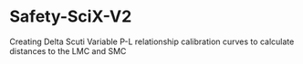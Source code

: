 # Safety-SciX-V2
Creating Delta Scuti Variable P-L relationship calibration curves to calculate distances to the LMC and SMC
